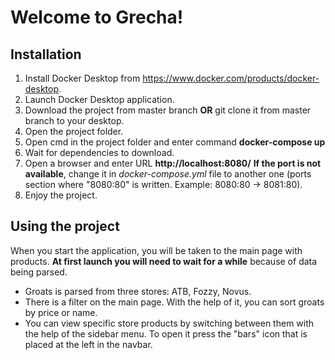 ﻿# Welcome to Grecha!

## Installation
1. Install Docker Desktop from https://www.docker.com/products/docker-desktop.
2. Launch Docker Desktop application.
3. Download the project from master branch **OR** git clone it from master branch to your desktop.
4. Open the project folder.
5. Open cmd in the project folder and enter command **docker-compose up**
6. Wait for dependencies to download.
7. Open a browser and enter URL **http://localhost:8080/**
**If the port is not available**, change it in *docker-compose.yml* file to another one (ports section where "8080:80" is written. Example: 8080:80 -> 8081:80).
8. Enjoy the project.


## Using the project
When you start the application, you will be taken to the main page with products. **At first launch you will need to wait for a while** because of data being parsed.

 - Groats is parsed from three stores: ATB, Fozzy, Novus.
 - There is a filter on the main page. With the help of it, you can sort groats by price or name.
 - You can view specific store products by switching between them with the help of the sidebar menu. To open it press the "bars" icon that is placed at the left in the navbar.
